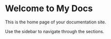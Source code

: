 # Welcome to My Docs

This is the home page of your documentation site.

Use the sidebar to navigate through the sections.
